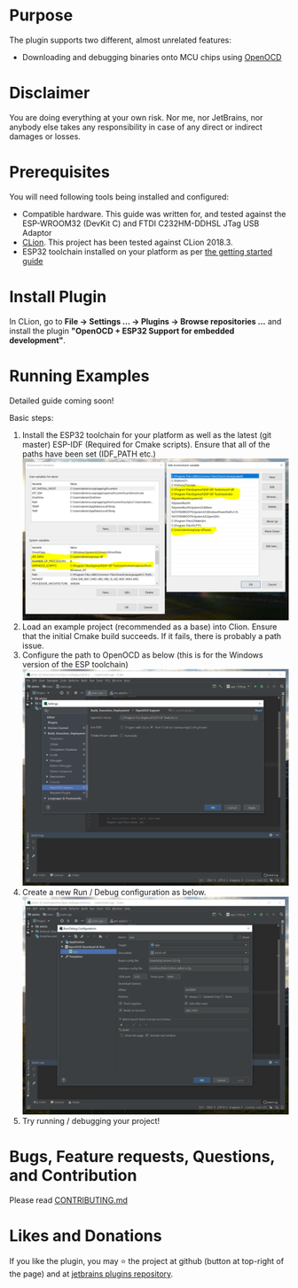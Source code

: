 Purpose
===

The plugin supports two different, almost unrelated features:
 * Downloading and debugging binaries onto MCU chips using [OpenOCD](https://openocd.org/)

Disclaimer
===
You are doing everything at your own risk. Nor me, nor JetBrains, nor anybody else takes any 
responsibility in case of any direct or indirect damages or losses. 

Prerequisites
===
You will need following tools being installed and configured:

 * Compatible hardware. This guide was written for, and tested against the ESP-WROOM32 (DevKit C) and FTDI C232HM-DDHSL JTag USB Adaptor
 * [CLion](https://www.jetbrains.com/clion/). This project has been tested against CLion 2018.3.
 * ESP32 toolchain installed on your platform as per [the getting started guide](https://docs.espressif.com/projects/esp-idf/en/latest/get-started-cmake/index.html)

Install Plugin 
===
In CLion, go to **File  ->  Settings ... ->  Plugins  ->  Browse repositories ...** and install the plugin **"OpenOCD + ESP32 Support for embedded development"**.

Running Examples
===
Detailed guide coming soon!

Basic steps:
 1. Install the ESP32 toolchain for your platform as well as the latest (git master) ESP-IDF (Required for Cmake scripts). Ensure that all of the paths have been set (IDF_PATH etc.)
    ![path_settings](path_settings.PNG)
 2. Load an example project (recommended as a base) into Clion. Ensure that the initial Cmake build succeeds. If it fails, there is probably a path issue.
 3. Configure the path to OpenOCD as below (this is for the Windows version of the ESP toolchain)
    ![config_open_ocd_path](configure_openocd_path.PNG)
 4. Create a new Run / Debug configuration as below.
    ![config_debug_settings](configure_debug_settings.PNG)
 5. Try running / debugging your project!

Bugs, Feature requests, Questions, and Contribution
===

Please read [CONTRIBUTING.md](CONTRIBUTING.md)

Likes and Donations
===

If you like the plugin, you may :star: the project at github (button at top-right of the page) and at [jetbrains plugins repository](https://plugins.jetbrains.com/plugin/11284).
